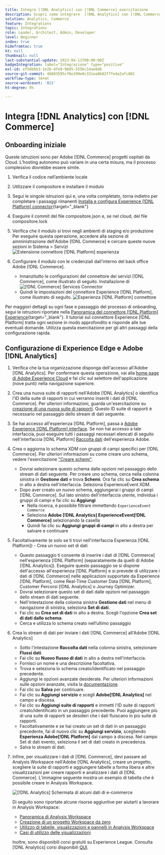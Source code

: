 ```yaml
---
title: Integra [!DNL Analytics] con [!DNL Commerce] esercitazione
description: Scopri come integrare  [!DNL Analytics] con [!DNL Commerce].
solution: Analytics, Commerce
feature: Integrations
topic: Integrations
role: Leader, Architect, Admin, Developer
level: Beginner
index: true
hidefromtoc: true
kt: null
thumbnail: null
last-substantial-update: 2023-04-11T00:00:00Z
badgeIntegration: label="Integrazione" type="positive"
exl-id: ef50b6b3-1e2b-4fe9-98d5-555bc14ae8d6
source-git-commit: 46803595cf8e199e0c331ea8b82f7fe4a2afc801
workflow-type: tm+mt
source-wordcount: '821'
ht-degree: 0%

---
```


# Integra [!DNL Analytics] con [!DNL Commerce]

## Onboarding iniziale

Queste istruzioni sono per Adobe [!DNL Commerce] progetti ospitati da Cloud. L’hosting autonomo può variare in una certa misura, ma il processo complessivo dovrebbe essere simile.

1. Verifica il codice nell’ambiente locale
1. Utilizzare il compositore e installare il modulo
1. Segui le singole istruzioni qui e, una volta completato, torna indietro per completare i passaggi rimanenti
   [Installa e configura Experience [!DNL Platform] connector](https://experienceleague.adobe.com/docs/commerce-merchant-services/experience-platform-connector/fundamentals/install.html){target="_blank"}


1. Eseguire il commit del file compositore.json e, se nel cloud, del file compositore.lock
1. Verifica che il modulo si trovi negli ambienti di staging e/o produzione
Per eseguire questa operazione, accedere alla sezione di amministrazione dell&#39;Adobe [!DNL Commerce] e cercare queste nuove sezioni in Sistema > Servizi
   ![Estensione connettore [!DNL Platform] esperienza](./assets/analytics-commerce/admin-view-experience-platform-commector-extension.png)

1. Configurare il modulo con le credenziali dall&#39;interno del back office Adobe [!DNL Commerce].
   * Innanzitutto le configurazioni del connettore dei servizi [!DNL Commerce], come illustrato di seguito.
     Installazione di ![[!DNL Commerce] Services Connector](./assets/analytics-commerce/commerce-services-connector-setup.png)
   * Quindi le impostazioni del connettore Experience [!DNL Platform], come illustrato di seguito.
     ![Esperienza [!DNL Platform] connettore](./assets/analytics-commerce/experience-platform-connector.png)

Per maggiori dettagli su ogni fase e passaggio del processo di onboarding, segui le istruzioni riportate nella [Panoramica del connettore [!DNL Platform] Experience](https://experienceleague.adobe.com/docs/commerce-merchant-services/experience-platform-connector/overview.html){target="_blank"}. Il tutorial sul connettore Experience [!DNL Platform] tratta ogni sezione in modo approfondito e risponde alle tue eventuali domande. Utilizza questa esercitazione per gli altri passaggi della configurazione rapida.

## Configurazione di Experience Edge e Adobe [!DNL Analytics]

1. Verifica che la tua organizzazione disponga dell&#39;accesso all&#39;Adobe [!DNL Analytics]. Per confermare questa operazione, vai alla [home page di Adobe Experience Cloud](https://experience.adobe.com/) e fai clic sul selettore dell&#39;applicazione (nove punti) nella navigazione superiore.

1. Crea una nuova suite di rapporti nell&#39;Adobe [!DNL Analytics] o identifica l&#39;ID della suite di rapporti in cui verranno inseriti i dati di [!DNL Commerce]. Per ulteriori informazioni, guarda un&#39;esercitazione su [creazione di una nuova suite di rapporti](https://experienceleague.adobe.com/docs/analytics-learn/tutorials/intro-to-analytics/analytics-basics/understanding-and-creating-report-suites.html). Questo ID suite di rapporti è necessario nel passaggio dello stream di dati seguente.

1. Se hai accesso all&#39;esperienza [!DNL Platform], passa a [Adobe Experience [!DNL Platform] interface](https://platform.adobe.com). Se non hai accesso a tale interfaccia, puoi eseguire tutti i passaggi necessari elencati di seguito nell&#39;interfaccia [!DNL Platform] [Raccolta dati](https://experience.adobe.com/#/data-collection) dell&#39;esperienza Adobe.

1. Crea o aggiorna lo schema XDM con gruppi di campi specifici per [!DNL Commerce]. Per ulteriori informazioni su come creare uno schema, vedere l&#39;esercitazione [&quot;Creare schemi&quot;](https://experienceleague.adobe.com/docs/platform-learn/tutorials/schemas/create-schemas.html?lang=it).
   * Dovrai selezionare questo schema dalle opzioni nel passaggio dello stream di dati seguente. Per creare uno schema, cerca nella colonna sinistra in **Gestione dati** e trova **Schemi**. Ora fai clic su **Crea schema** in alto a destra nell&#39;interfaccia. Seleziona ExperienceEvent XDM.
   * Dopo aver creato un nuovo schema, aggiungerai i gruppi di campi [!DNL Commerce]. Sul lato sinistro dell&#39;interfaccia utente, individua i gruppi di campi e fai clic su **Aggiungi**
      * Nella ricerca, è possibile filtrare immettendo `ExperienceEvent Commerce`
      * Seleziona **Adobe [!DNL Analytics] ExperienceEvent[!DNL Commerce]** selezionando la casella
      * Quindi fai clic su **Aggiungi gruppi di campi** in alto a destra per salvare e continuare

1. Facoltativamente (e solo se ti trovi nell&#39;interfaccia Esperienza [!DNL Platform]) - Crea un nuovo set di dati
   * Questo passaggio ti consente di inserire i dati di [!DNL Commerce] nell&#39;esperienza [!DNL Platform] (separatamente da quelli di Adobe [!DNL Analytics]). Eseguire questo passaggio se si dispone dell&#39;accesso all&#39;esperienza [!DNL Platform] e si prevede di utilizzare i dati di [!DNL Commerce] nelle applicazioni supportate da Experience [!DNL Platform], come Real-Time Customer Data [!DNL Platform], Customer Percorsi [!DNL Analytics] o Journey Optimizer.
   * Dovrai selezionare questo set di dati dalle opzioni nel passaggio dello stream di dati seguente.
   * Nell&#39;intestazione della colonna sinistra **Gestione dati** nel menu di navigazione di sinistra, seleziona **Set di dati**.
   * Fai clic su **Crea set di dati** in alto a destra. Scegli l&#39;opzione **Crea set di dati dallo schema**.
   * Cerca e utilizza lo schema creato nell’ultimo passaggio

1. Crea lo stream di dati per inviare i dati [!DNL Commerce] all&#39;Adobe [!DNL Analytics]
   * Sotto l&#39;intestazione **Raccolta dati** nella colonna sinistra, selezionare **Flussi dati**.
   * Fai clic su **Nuovo flusso di dati** in alto a destra nell&#39;interfaccia.
   * Fornisci un nome e una descrizione facoltativa.
   * Trova e seleziona lo schema creato/identificato nel passaggio precedente.
   * Aggiungi le opzioni avanzate desiderate. Per ulteriori informazioni sulle opzioni avanzate, visita la [documentazione](https://experienceleague.adobe.com/docs/experience-platform/datastreams/configure.html?lang=it).
   * Fai clic su **Salva** per continuare.
   * Fai clic su **Aggiungi servizio** e scegli **Adobe[!DNL Analytics]** nel campo a discesa.
   * Fai clic su **Aggiungi suite di rapporti** e immetti l&#39;ID suite di rapporti creato/identificato in un passaggio precedente. Puoi aggiungere più di una suite di rapporti se desideri che i dati fluiscano in più suite di rapporti.
   * Facoltativamente e se hai creato un set di dati in un passaggio precedente, fai di nuovo clic su **Aggiungi servizio**, scegliendo **Esperienza Adobe[!DNL Platform]** dal campo a discesa. Nel campo Set di dati evento, seleziona il set di dati creato in precedenza.
   * Salva lo stream di dati.

1. Infine, per visualizzare i dati di [!DNL Commerce], devi passare ad Analysis Workspace nell&#39;Adobe [!DNL Analytics], creare un progetto, scegliere la suite di rapporti e aggiungere tabelle a forma libera e altre visualizzazioni per creare rapporti e analizzare i dati di [!DNL Commerce]. L’immagine seguente mostra un esempio di tabella che è possibile creare in Analysis Workspace.

   ![[!DNL Analytics] Schermata di alcuni dati di e-commerce](./assets/analytics-commerce/analytics-screenshot-commerce-items.png)

   Di seguito sono riportate alcune risorse aggiuntive per aiutarti a lavorare in Analysis Workspace:

   * [Panoramica di Analysis Workspace](https://experienceleague.adobe.com/docs/analytics-learn/tutorials/analysis-workspace/analysis-workspace-basics/analysis-workspace-overview.html)
   * [Creazione di un progetto Workspace da zero](https://experienceleague.adobe.com/docs/analytics-learn/tutorials/analysis-workspace/analysis-workspace-basics/building-a-workspace-project-from-scratch.html)
   * [Utilizzo di tabelle, visualizzazioni e pannelli in Analysis Workspace](https://experienceleague.adobe.com/docs/analytics-learn/tutorials/analysis-workspace/using-panels/using-tables-visualizations-and-panels.html)
   * [Casi di utilizzo delle visualizzazioni](https://experienceleague.adobe.com/docs/analytics-learn/tutorials/analysis-workspace/visualizations/visualization-use-cases.html)

   Inoltre, sono disponibili corsi gratuiti su Experience League. Consulta [!DNL Analytics] corsi disponibili [QUI](https://experienceleague.adobe.com/?lang=en&amp;Solution=Analytics#courses).
